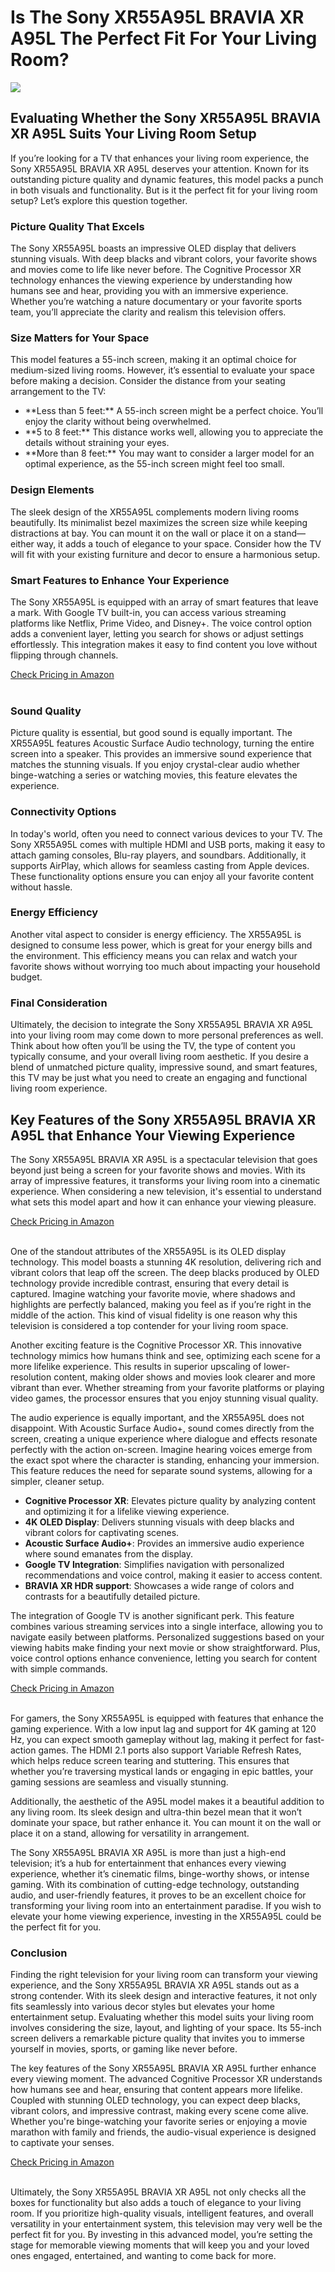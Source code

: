 <h1>Is The Sony XR55A95L BRAVIA XR A95L The Perfect Fit For Your Living Room?</h1>
<p><img src="https://articleaigenerator.com/generated_image/Is-the-Sony-XR55A95L-BRAVIA-XR-A95L-the-Perfect-Fit-for-Your-Living-Room-1741682580.png"></p>
<h2>Evaluating Whether the Sony XR55A95L BRAVIA XR A95L Suits Your Living Room Setup</h2><p>If you’re looking for a TV that enhances your living room experience, the Sony XR55A95L BRAVIA XR A95L deserves your attention. Known for its outstanding picture quality and dynamic features, this model packs a punch in both visuals and functionality. But is it the perfect fit for your living room setup? Let’s explore this question together.</p>
<h3>Picture Quality That Excels</h3>
<p>The Sony XR55A95L boasts an impressive OLED display that delivers stunning visuals. With deep blacks and vibrant colors, your favorite shows and movies come to life like never before. The Cognitive Processor XR technology enhances the viewing experience by understanding how humans see and hear, providing you with an immersive experience. Whether you’re watching a nature documentary or your favorite sports team, you’ll appreciate the clarity and realism this television offers.</p>
<h3>Size Matters for Your Space</h3>
<p>This model features a 55-inch screen, making it an optimal choice for medium-sized living rooms. However, it’s essential to evaluate your space before making a decision. Consider the distance from your seating arrangement to the TV:</p>
<ul>
  <li>**Less than 5 feet:** A 55-inch screen might be a perfect choice. You’ll enjoy the clarity without being overwhelmed.</li>
  <li>**5 to 8 feet:** This distance works well, allowing you to appreciate the details without straining your eyes.</li>
  <li>**More than 8 feet:** You may want to consider a larger model for an optimal experience, as the 55-inch screen might feel too small.</li>
</ul>
<h3>Design Elements</h3>
<p>The sleek design of the XR55A95L complements modern living rooms beautifully. Its minimalist bezel maximizes the screen size while keeping distractions at bay. You can mount it on the wall or place it on a stand—either way, it adds a touch of elegance to your space. Consider how the TV will fit with your existing furniture and decor to ensure a harmonious setup.</p>
<h3>Smart Features to Enhance Your Experience</h3>
<p>The Sony XR55A95L is equipped with an array of smart features that leave a mark. With Google TV built-in, you can access various streaming platforms like Netflix, Prime Video, and Disney+. The voice control option adds a convenient layer, letting you search for shows or adjust settings effortlessly. This integration makes it easy to find content you love without flipping through channels.</p>
<a href="https://amzn.to/43zog3q">Check Pricing in Amazon</a><br><br><h3>Sound Quality</h3>
<p>Picture quality is essential, but good sound is equally important. The XR55A95L features Acoustic Surface Audio technology, turning the entire screen into a speaker. This provides an immersive sound experience that matches the stunning visuals. If you enjoy crystal-clear audio whether binge-watching a series or watching movies, this feature elevates the experience.</p>
<h3>Connectivity Options</h3>
<p>In today's world, often you need to connect various devices to your TV. The Sony XR55A95L comes with multiple HDMI and USB ports, making it easy to attach gaming consoles, Blu-ray players, and soundbars. Additionally, it supports AirPlay, which allows for seamless casting from Apple devices. These functionality options ensure you can enjoy all your favorite content without hassle.</p>
<h3>Energy Efficiency</h3>
<p>Another vital aspect to consider is energy efficiency. The XR55A95L is designed to consume less power, which is great for your energy bills and the environment. This efficiency means you can relax and watch your favorite shows without worrying too much about impacting your household budget. </p>
<h3>Final Consideration</h3>
<p>Ultimately, the decision to integrate the Sony XR55A95L BRAVIA XR A95L into your living room may come down to more personal preferences as well. Think about how often you’ll be using the TV, the type of content you typically consume, and your overall living room aesthetic. If you desire a blend of unmatched picture quality, impressive sound, and smart features, this TV may be just what you need to create an engaging and functional living room experience.</p><h2>Key Features of the Sony XR55A95L BRAVIA XR A95L that Enhance Your Viewing Experience</h2><p>The Sony XR55A95L BRAVIA XR A95L is a spectacular television that goes beyond just being a screen for your favorite shows and movies. With its array of impressive features, it transforms your living room into a cinematic experience. When considering a new television, it's essential to understand what sets this model apart and how it can enhance your viewing pleasure.</p>
<a href="https://amzn.to/43zog3q">Check Pricing in Amazon</a><br><br><p>One of the standout attributes of the XR55A95L is its OLED display technology. This model boasts a stunning 4K resolution, delivering rich and vibrant colors that leap off the screen. The deep blacks produced by OLED technology provide incredible contrast, ensuring that every detail is captured. Imagine watching your favorite movie, where shadows and highlights are perfectly balanced, making you feel as if you’re right in the middle of the action. This kind of visual fidelity is one reason why this television is considered a top contender for your living room space.</p>
<p>Another exciting feature is the Cognitive Processor XR. This innovative technology mimics how humans think and see, optimizing each scene for a more lifelike experience. This results in superior upscaling of lower-resolution content, making older shows and movies look clearer and more vibrant than ever. Whether streaming from your favorite platforms or playing video games, the processor ensures that you enjoy stunning visual quality.</p>
<p>The audio experience is equally important, and the XR55A95L does not disappoint. With Acoustic Surface Audio+, sound comes directly from the screen, creating a unique experience where dialogue and effects resonate perfectly with the action on-screen. Imagine hearing voices emerge from the exact spot where the character is standing, enhancing your immersion. This feature reduces the need for separate sound systems, allowing for a simpler, cleaner setup.</p>
<ul>
    <li><strong>Cognitive Processor XR</strong>: Elevates picture quality by analyzing content and optimizing it for a lifelike viewing experience.</li>
    <li><strong>4K OLED Display</strong>: Delivers stunning visuals with deep blacks and vibrant colors for captivating scenes.</li>
    <li><strong>Acoustic Surface Audio+</strong>: Provides an immersive audio experience where sound emanates from the display.</li>
    <li><strong>Google TV Integration</strong>: Simplifies navigation with personalized recommendations and voice control, making it easier to access content.</li>
    <li><strong>BRAVIA XR HDR support</strong>: Showcases a wide range of colors and contrasts for a beautifully detailed picture.</li>
</ul>
<p>The integration of Google TV is another significant perk. This feature combines various streaming services into a single interface, allowing you to navigate easily between platforms. Personalized suggestions based on your viewing habits make finding your next movie or show straightforward. Plus, voice control options enhance convenience, letting you search for content with simple commands.</p>
<a href="https://amzn.to/43zog3q">Check Pricing in Amazon</a><br><br><p>For gamers, the Sony XR55A95L is equipped with features that enhance the gaming experience. With a low input lag and support for 4K gaming at 120 Hz, you can expect smooth gameplay without lag, making it perfect for fast-action games. The HDMI 2.1 ports also support Variable Refresh Rates, which helps reduce screen tearing and stuttering. This ensures that whether you’re traversing mystical lands or engaging in epic battles, your gaming sessions are seamless and visually stunning.</p>
<p>Additionally, the aesthetic of the A95L model makes it a beautiful addition to any living room. Its sleek design and ultra-thin bezel mean that it won’t dominate your space, but rather enhance it. You can mount it on the wall or place it on a stand, allowing for versatility in arrangement.</p>
<p>The Sony XR55A95L BRAVIA XR A95L is more than just a high-end television; it’s a hub for entertainment that enhances every viewing experience, whether it’s cinematic films, binge-worthy shows, or intense gaming. With its combination of cutting-edge technology, outstanding audio, and user-friendly features, it proves to be an excellent choice for transforming your living room into an entertainment paradise. If you wish to elevate your home viewing experience, investing in the XR55A95L could be the perfect fit for you.</p><h3>Conclusion</h3><p>Finding the right television for your living room can transform your viewing experience, and the Sony XR55A95L BRAVIA XR A95L stands out as a strong contender. With its sleek design and interactive features, it not only fits seamlessly into various decor styles but elevates your home entertainment setup. Evaluating whether this model suits your living room involves considering the size, layout, and lighting of your space. Its 55-inch screen delivers a remarkable picture quality that invites you to immerse yourself in movies, sports, or gaming like never before.</p>
<p>The key features of the Sony XR55A95L BRAVIA XR A95L further enhance every viewing moment. The advanced Cognitive Processor XR understands how humans see and hear, ensuring that content appears more lifelike. Coupled with stunning OLED technology, you can expect deep blacks, vibrant colors, and impressive contrast, making every scene come alive. Whether you're binge-watching your favorite series or enjoying a movie marathon with family and friends, the audio-visual experience is designed to captivate your senses.</p>
<a href="https://amzn.to/43zog3q">Check Pricing in Amazon</a><br><br><p>Ultimately, the Sony XR55A95L BRAVIA XR A95L not only checks all the boxes for functionality but also adds a touch of elegance to your living room. If you prioritize high-quality visuals, intelligent features, and overall versatility in your entertainment system, this television may very well be the perfect fit for you. By investing in this advanced model, you’re setting the stage for memorable viewing moments that will keep you and your loved ones engaged, entertained, and wanting to come back for more.</p>
